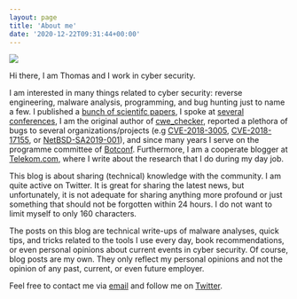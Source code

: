 ```yaml
---
layout: page
title: 'About me'
date: '2020-12-22T09:31:44+00:00'
---
```


![](https://0xc0decafe.com/wp-content/uploads/2020/12/DCitINpI_400x400.jpg)

Hi there, I am Thomas and I work in cyber security.

I am interested in many things related to cyber security: reverse engineering, malware analysis, programming, and bug hunting just to name a few. I published a [bunch of scientifc papers](https://scholar.google.de/citations?user=j8Q30qUAAAAJ&hl=en), I spoke at [several conferences](https://net.cs.uni-bonn.de/wg/cs/staff/alumni/thomas-barabosch/), I am the original author of [cwe\_checker](https://github.com/fkie-cad/cwe_checker), reported a plethora of bugs to several organizations/projects (e.g [CVE-2018-3005](https://www.oracle.com/security-alerts/cpujul2018.html), [CVE-2018-17155](https://www.freebsd.org/security/advisories/FreeBSD-EN-18:12.mem.asc), or [NetBSD-SA2019-001](http://ftp.netbsd.org/pub/NetBSD/security/advisories/NetBSD-SA2019-001.txt.asc)), and since many years I serve on the programme committee of [Botconf](https://www.botconf.eu/). Furthermore, I am a cooperate blogger at [Telekom.com](https://www.telekom.com/en/blog/592636-592636), where I write about the research that I do during my day job.

This blog is about sharing (technical) knowledge with the community. I am quite active on Twitter. It is great for sharing the latest news, but unfortunately, it is not adequate for sharing anything more profound or just something that should not be forgotten within 24 hours. I do not want to limit myself to only 160 characters.

The posts on this blog are technical write-ups of malware analyses, quick tips, and tricks related to the tools I use every day, book recommendations, or even personal opinions about current events in cyber security. Of course, blog posts are my own. They only reflect my personal opinions and not the opinion of any past, current, or even future employer.

Feel free to contact me via [email](mailto:blog@0xc0decafe.com) and follow me on [Twitter](https://twitter.com/tbarabosch).
